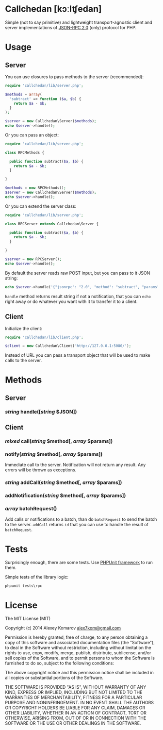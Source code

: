 # Callchedan [kɔːlʧedan]

Simple (not to say primitive) and lightweight transport-agnostic client and server implementations of [JSON-RPC 2.0](http://www.jsonrpc.org/specification) (only) protocol for PHP.

# Usage

## Server

You can use closures to pass methods to the server (recommended):

```php
require 'callchedan/lib/server.php';

$methods = array(
  'subtract' => function ($a, $b) {
    return $a - $b;
  }
);

$server = new Callchedan\Server($methods);
echo $server->handle();
```

Or you can pass an object:

```php
require 'callchedan/lib/server.php';

class RPCMethods {

  public function subtract($a, $b) {
    return $a - $b;
  }

}

$methods = new RPCMethods();
$server = new Callchedan\Server($methods);
echo $server->handle();
```

Or you can extend the server class:

```php
require 'callchedan/lib/server.php';

class RPCServer extends Callchedan\Server {

  public function subtract($a, $b) {
    return $a - $b;
  }

}

$server = new RPCServer();
echo $server->handle();
```

By default the server reads raw POST input, but you can pass to it JSON string:

```php
echo $server->handle('{"jsonrpc": "2.0", "method": "subtract", "params": [42, 23], "id": 1}');
```

`handle` method returns result string if not a notification, that you can `echo` right away or do whatever you want with it to transfer it to a client.

## Client

Initialize the client:

```php
require 'callchedan/lib/client.php';

$client = new Callchedan\Client('http://127.0.0.1:5080/');
```

Instead of URL you can pass a transport object that will be used to make calls to the server.

# Methods

## Server

### _string_ handle([_string_ $JSON])

## Client

### _mixed_ call(_string_ $method[, _array_ $params])
### notify(_string_ $method[, _array_ $params])

Immediate call to the server. Notification will not return any result. Any errors will be thrown as exceptions.

### _string_ addCall(_string_ $method[, _array_ $params])
### addNotification(_string_ $method[, _array_ $params])
### _array_ batchRequest()

Add calls or notifications to a batch, than do `batchRequest` to send the batch to the server.
`addCall` returns `id` that you can use to handle the result of `batchRequest`.

# Tests

Surprisingly enough, there are some tests. Use [PHPUnit framework](http://phpunit.de/) to run them.

Simple tests of the library logic:

```
phpunit tests\rpc
```

# License

The MIT License (MIT)

Copyright (c) 2014 Alexey Komarov <alex7kom@gmail.com>

Permission is hereby granted, free of charge, to any person obtaining a copy of
this software and associated documentation files (the "Software"), to deal in
the Software without restriction, including without limitation the rights to
use, copy, modify, merge, publish, distribute, sublicense, and/or sell copies of
the Software, and to permit persons to whom the Software is furnished to do so,
subject to the following conditions:

The above copyright notice and this permission notice shall be included in all
copies or substantial portions of the Software.

THE SOFTWARE IS PROVIDED "AS IS", WITHOUT WARRANTY OF ANY KIND, EXPRESS OR
IMPLIED, INCLUDING BUT NOT LIMITED TO THE WARRANTIES OF MERCHANTABILITY, FITNESS
FOR A PARTICULAR PURPOSE AND NONINFRINGEMENT. IN NO EVENT SHALL THE AUTHORS OR
COPYRIGHT HOLDERS BE LIABLE FOR ANY CLAIM, DAMAGES OR OTHER LIABILITY, WHETHER
IN AN ACTION OF CONTRACT, TORT OR OTHERWISE, ARISING FROM, OUT OF OR IN
CONNECTION WITH THE SOFTWARE OR THE USE OR OTHER DEALINGS IN THE SOFTWARE.